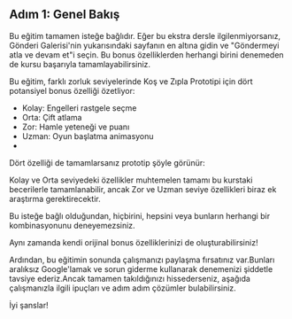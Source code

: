 ## Adım 1: Genel Bakış

Bu eğitim tamamen isteğe bağlıdır. Eğer bu ekstra dersle ilgilenmiyorsanız, Gönderi Galerisi'nin yukarısındaki sayfanın en altına gidin ve "Göndermeyi atla ve devam et"i seçin. Bu bonus özelliklerden herhangi birini denemeden de kursu başarıyla tamamlayabilirsiniz.

Bu eğitim, farklı zorluk seviyelerinde Koş ve Zıpla Prototipi için dört potansiyel bonus özelliği özetliyor:

- Kolay: Engelleri rastgele seçme
- Orta: Çift atlama
- Zor: Hamle yeteneği ve puanı
- Uzman: Oyun başlatma animasyonu
- 
Dört özelliği de tamamlarsanız prototip şöyle görünür:

Kolay ve Orta seviyedeki özellikler muhtemelen tamamı bu kurstaki becerilerle tamamlanabilir, ancak Zor ve Uzman seviye özellikleri biraz ek araştırma gerektirecektir.

Bu isteğe bağlı olduğundan, hiçbirini, hepsini veya bunların herhangi bir kombinasyonunu deneyemezsiniz.

Aynı zamanda kendi orijinal bonus özelliklerinizi de oluşturabilirsiniz!

Ardından, bu eğitimin sonunda çalışmanızı paylaşma fırsatınız var.Bunları aralıksız Google'lamak ve sorun giderme kullanarak denemenizi şiddetle tavsiye ederiz.Ancak tamamen takıldığınızı hissederseniz, aşağıda çalışmanızla ilgili ipuçları ve adım adım çözümler bulabilirsiniz.

İyi şanslar!
